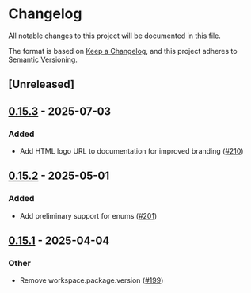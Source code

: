 # Changelog

All notable changes to this project will be documented in this file.

The format is based on [Keep a Changelog](https://keepachangelog.com/en/1.0.0/),
and this project adheres to [Semantic Versioning](https://semver.org/spec/v2.0.0.html).

## [Unreleased]

## [0.15.3](https://github.com/phper-framework/phper/compare/phper-build-v0.15.2...phper-build-v0.15.3) - 2025-07-03

### Added

- Add HTML logo URL to documentation for improved branding ([#210](https://github.com/phper-framework/phper/pull/210))

## [0.15.2](https://github.com/phper-framework/phper/compare/phper-build-v0.15.1...phper-build-v0.15.2) - 2025-05-01

### Added

- Add preliminary support for enums ([#201](https://github.com/phper-framework/phper/pull/201))

## [0.15.1](https://github.com/phper-framework/phper/compare/phper-build-v0.15.0...phper-build-v0.15.1) - 2025-04-04

### Other

- Remove workspace.package.version ([#199](https://github.com/phper-framework/phper/pull/199))
